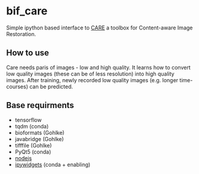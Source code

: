 # bif_care
Simple ipython based interface to [CARE](http://csbdeep.bioimagecomputing.com/) a toolbox for Content-aware Image Restoration.
## How to use
Care needs paris of images - low and high quality. It learns how to convert low quality images (these can be of less resolution) into high quality images. After training, newly recorded low quality images (e.g. longer time-courses) can be predicted.

## Base requirments
* tensorflow
* tqdm (conda)
* bioformats (Gohlke)
* javabridge (Gohlke) 
* tifffile (Gohlke) 
* PyQt5 (conda) 
* [nodejs](https://nodejs.org/en/)
* [ipywidgets](https://ipywidgets.readthedocs.io/en/stable/user_install.html) (conda + enabling)


